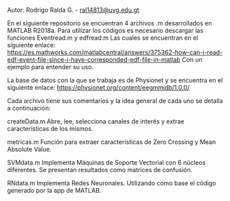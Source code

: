 Autor: Rodrigo Ralda G. - ral14813@uvg.edu.gt

En el siguiente repositorio se encuentran 4 archivos .m desarrollados en MATLAB R2018a.
Para utilizar los códigos es necesario descargar las funciones Eventread.m y edfread.m
Las cuales se encuentran en el siguiente enlace: 
https://es.mathworks.com/matlabcentral/answers/375362-how-can-i-read-edf-event-file-since-i-have-corresponded-edf-file-in-matlab
Con un ejemplo para entender su uso.

La base de datos con la que se trabaja es de Physionet y se encuentra en el siguiente enlace:
https://physionet.org/content/eegmmidb/1.0.0/

Cada archivo tiene sus comentarios y la idea general de cada uno se detalla a continuación:

createData.m
Abre, lee, selecciona canales de interés y extrae características de los mismos.

metricas.m
Función para extraer características de Zero Crossing y Mean Absolute Value.

SVMdata.m
Implementa Máquinas de Soporte Vectorial con 6 núcleos diferentes. Se presentan resultados como matrices de confusión.

RNdata.m
Implementa Redes Neuronales. Utilizando como base el código generado por la app de MATLAB.
